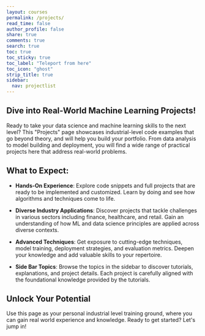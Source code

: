 ```yaml
---
layout: courses
permalink: /projects/
read_time: false
author_profile: false
share: true
comments: true
search: true
toc: true
toc_sticky: true
toc_label: "Teleport from here"
toc_icon: "ghost"
strip_title: true
sidebar:
  nav: projectlist
---
```


## Dive into Real-World Machine Learning Projects!

Ready to take your data science and machine learning skills to the next level? This "Projects" page showcases industrial-level code examples that go beyond theory, and will help you build your portfolio. From data analysis to model building and deployment, you will find a wide range of practical projects here that address real-world problems.

## What to Expect:
* **Hands-On Experience**: Explore code snippets and full projects that are ready to be implemented and customized. Learn by doing and see how algorithms and techniques come to life.

* **Diverse Industry Applications**: Discover projects that tackle challenges in various sectors including finance, healthcare, and retail. Gain an understanding of how ML and data science principles are applied across diverse contexts.

* **Advanced Techniques**: Get exposure to cutting-edge techniques, model training, deployment strategies, and evaluation metrics. Deepen your knowledge and add valuable skills to your repertoire.

* **Side Bar Topics**: Browse the topics in the sidebar to discover tutorials, explanations, and project details. Each project is carefully aligned with the foundational knowledge provided by the tutorials.

## Unlock Your Potential
Use this page as your personal industrial level training ground, where you can gain real world experience and knowledge. Ready to get started? Let's jump in!
